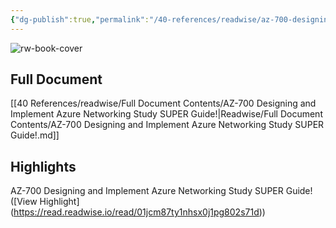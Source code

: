 ```yaml
---
{"dg-publish":true,"permalink":"/40-references/readwise/az-700-designing-and-implement-azure-networking-study-super-guide/","tags":["rw/articles"]}
---
```


![rw-book-cover](https://i.ytimg.com/vi/nVZYDhB_M64/maxresdefault.jpg)

## Full Document
[[40 References/readwise/Full Document Contents/AZ-700 Designing and Implement Azure Networking Study SUPER Guide!\|Readwise/Full Document Contents/AZ-700 Designing and Implement Azure Networking Study SUPER Guide!.md]]

## Highlights
AZ-700 Designing and Implement Azure Networking Study SUPER Guide! ([View Highlight] (https://read.readwise.io/read/01jcm87ty1nhsx0j1pg802s71d))


